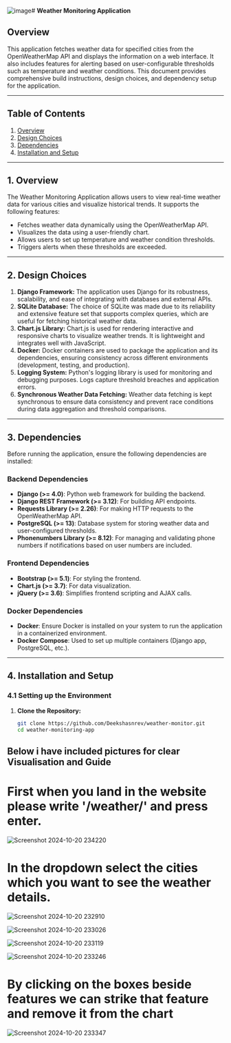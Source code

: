 ![image](https://github.com/user-attachments/assets/d88f2eaf-a585-4403-9351-effb73d5038f)# **Weather Monitoring Application**

## Overview

This application fetches weather data for specified cities from the OpenWeatherMap API and displays the information on a web interface. It also includes features for alerting based on user-configurable thresholds such as temperature and weather conditions. This document provides comprehensive build instructions, design choices, and dependency setup for the application.

---

## **Table of Contents**

1. [Overview](#overview)
2. [Design Choices](#design-choices)
3. [Dependencies](#dependencies)
4. [Installation and Setup](#installation-and-setup)
---

## **1. Overview**

The Weather Monitoring Application allows users to view real-time weather data for various cities and visualize historical trends. It supports the following features:
- Fetches weather data dynamically using the OpenWeatherMap API.
- Visualizes the data using a user-friendly chart.
- Allows users to set up temperature and weather condition thresholds.
- Triggers alerts when these thresholds are exceeded.

---

## **2. Design Choices**

1. **Django Framework:** The application uses Django for its robustness, scalability, and ease of integrating with databases and external APIs.
2. **SQLite Database:** The choice of SQLite was made due to its reliability and extensive feature set that supports complex queries, which are useful for fetching historical weather data.
3. **Chart.js Library:** Chart.js is used for rendering interactive and responsive charts to visualize weather trends. It is lightweight and integrates well with JavaScript.
4. **Docker:** Docker containers are used to package the application and its dependencies, ensuring consistency across different environments (development, testing, and production).
5. **Logging System:** Python's logging library is used for monitoring and debugging purposes. Logs capture threshold breaches and application errors.
6. **Synchronous Weather Data Fetching:** Weather data fetching is kept synchronous to ensure data consistency and prevent race conditions during data aggregation and threshold comparisons.

---

## **3. Dependencies**

Before running the application, ensure the following dependencies are installed:

### **Backend Dependencies**

- **Django (>= 4.0)**: Python web framework for building the backend.
- **Django REST Framework (>= 3.12)**: For building API endpoints.
- **Requests Library (>= 2.26)**: For making HTTP requests to the OpenWeatherMap API.
- **PostgreSQL (>= 13)**: Database system for storing weather data and user-configured thresholds.
- **Phonenumbers Library (>= 8.12)**: For managing and validating phone numbers if notifications based on user numbers are included.

### **Frontend Dependencies**

- **Bootstrap (>= 5.1)**: For styling the frontend.
- **Chart.js (>= 3.7)**: For data visualization.
- **jQuery (>= 3.6)**: Simplifies frontend scripting and AJAX calls.

### **Docker Dependencies**

- **Docker**: Ensure Docker is installed on your system to run the application in a containerized environment.
- **Docker Compose**: Used to set up multiple containers (Django app, PostgreSQL, etc.).

---

## **4. Installation and Setup**

### **4.1 Setting up the Environment**

1. **Clone the Repository:**
   ```bash
   git clone https://github.com/Deekshasnrev/weather-monitor.git
   cd weather-monitoring-app

## Below i have included pictures for clear Visualisation and Guide

# First when you land in the website please write '/weather/' and press enter.
![Screenshot 2024-10-20 234220](https://github.com/user-attachments/assets/2fc3efe6-7aba-454a-816e-be0ae7a877a3)


# In the dropdown select the cities which you want to see the weather details.
![Screenshot 2024-10-20 232910](https://github.com/user-attachments/assets/1015fab5-19c3-48ed-84a1-06345c8cc750)


![Screenshot 2024-10-20 233026](https://github.com/user-attachments/assets/4b009b24-bd3d-403c-845a-e6efeca30e6d)

![Screenshot 2024-10-20 233119](https://github.com/user-attachments/assets/c1651da2-91c9-4e72-a9b0-434b5261fee2)

![Screenshot 2024-10-20 233246](https://github.com/user-attachments/assets/00ec2c4a-0693-4cb8-9861-3e5c852fa44b)


# By clicking on the boxes beside features we can strike that feature and remove it from the chart
![Screenshot 2024-10-20 233347](https://github.com/user-attachments/assets/3f9b9520-d336-48bb-a0ba-062401995077)



